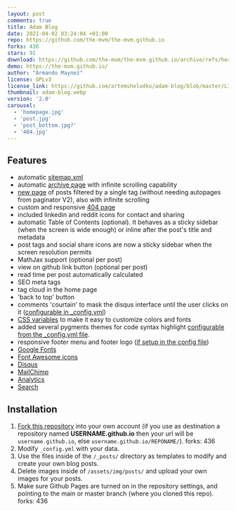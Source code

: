 ```yaml
---
layout: post
comments: true
title: Adam Blog
date: 2021-04-02 03:24:04 +01:00
repo: https://github.com/the-mvm/the-mvm.github.io
forks: 436
stars: 91
download: https://github.com/the-mvm/the-mvm.github.io/archive/refs/heads/main.zip
demo: https://the-mvm.github.io/
author: "Armando Maynez"
license: GPLv3
license_link: https://github.com/artemsheludko/adam-blog/blob/master/LICENSE
thumbnail: adam-blog.webp
version: '2.0'
carousel:
  - 'homepage.jpg'
  - 'post.jpg'
  - 'post_bottom.jpg?'
  - '404.jpg'
---
```


## Features

* automatic [sitemap.xml](https://the-mvm.github.io/sitemap.xml)
* automatic [archive page](https://the-mvm.github.io/archive/) with infinite scrolling capability
* [new page](https://the-mvm.github.io/tag/?tag=Coding) of posts filtered by a single tag (without needing autopages from paginator V2), also with infinite scrolling
* custom and responsive [404 page](https://the-mvm.github.io/404.html)
* included linkedin and reddit icons for contact and sharing
* automatic Table of Contents (optional). It behaves as a sticky sidebar (when the screen is wide enough) or inline after the post's title and metadata
* post tags and social share icons are now a sticky sidebar when the screen resolution permits
* MathJax support (optional per post)
* view on github link button (optional per post)
* read time per post automatically calculated
* SEO meta tags
* tag cloud in the home page
* 'back to top' button
* comments 'courtain' to mask the disqus interface until the user clicks on it ([configurable in _config.yml](https://github.com/the-mvm/the-mvm.github.io/blob/e146070e9348c2e8f46cb90e3f0c6eb7b59c041a/_config.yml#L29))
* [CSS variables](https://github.com/the-mvm/the-mvm.github.io/blob/e146070e9348c2e8f46cb90e3f0c6eb7b59c041a/assets/css/main.css#L3) to make it easy to customize colors and fonts
* added several pygments themes for code syntax highlight [configurable from the _config.yml file](https://github.com/the-mvm/the-mvm.github.io/blob/e146070e9348c2e8f46cb90e3f0c6eb7b59c041a/_config.yml#L44).
* responsive footer menu and footer logo ([if setup in the config file](https://github.com/the-mvm/the-mvm.github.io/blob/e146070e9348c2e8f46cb90e3f0c6eb7b59c041a/_config.yml#L7))
* [Google Fonts](https://fonts.google.com/)
* [Font Awesome icons](https://fontawesome.io/)
* [Disqus](https://disqus.com/)
* [MailChimp](https://mailchimp.com/)
* [Analytics](https://analytics.google.com/analytics/web/)
* [Search](https://github.com/christian-fei/Simple-Jekyll-Search)

## Installation

1. [Fork this repository](https://github.com/the-mvm/the-mvm.github.io/fork/) into your own account (if you use as destination a repository named **USERNAME.github.io** then your url will be `username.github.io`, else `username.github.io/REPONAME/`).
forks: 436
2. Modify `_config.yml` with your data.
3. Use the files inside of the `/_posts/` directory as templates to modify and create your own blog posts.
4. Delete images inside of `/assets/img/posts/` and upload your own images for your posts.
5. Make sure Github Pages are turned on in the repository settings, and pointing to the main or master branch (where you cloned this repo).
forks: 436
